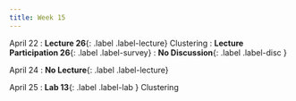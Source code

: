 ```yaml
---
title: Week 15
---
```



April 22
: **Lecture 26**{: .label .label-lecture} Clustering
: **Lecture Participation 26**{: .label .label-survey}
: **No Discussion**{: .label .label-disc }

April 24
: **No Lecture**{: .label .label-lecture}


April 25
: **Lab 13**{: .label .label-lab } Clustering